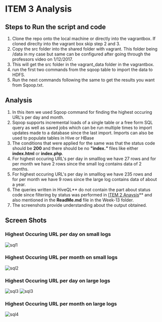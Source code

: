 # **ITEM 3 Analysis**

## Steps to Run the script and code


1. Clone the repo onto the local machine or directly into the vagrantbox. If cloned direclty into the vagrant box skip step 2 and 3.
2. Copy the src folder into the shared folder with vagrant. This folder being /data in my case but same can be configured after going through the professors video on 1/12/2017.
3. This will get the src folder in the vagrant_data folder in the vagrantbox.
4. run the first two commands from the sqoop table to import the data to HDFS.
5. Run the next commands following the same to get the results you want from Sqoop.txt.

## Analysis
1. In this item we used Sqoop command for finding the highest occuring URL's per day and month.
2. Sqoop supports incremental loads of a single table or a free form SQL query as well as saved jobs which can be run multiple times to import updates made to a database since the last import. 
   Imports can also be used to populate tables in Hive or HBase
3. The conditions that were applied for the same was that the status code should be **200** and there should be no 
   **"index.*"*** files like either **index.html** or **index.php**.
4. For highest occuring URL's per day in smalllog we have 27 rows and for per month we have 2 rows since the small log contains data of 2 months.
5.  For highest occuring URL's per day in smalllog we have 235 rows and for per month we have 9 rows since the large log contains data of about a year.
6. The queries written in HiveQL** do not contain the part about status code since filtering by status was performed in [ITEM 2 Anaysis](https://github.com/illinoistech-itm/knaik3/blob/master/itmd521/Week%2013/item-2/ReadMe.md)** and also mentioned in the **ReadMe.md** file in the Week-13 folder.
7. The screenshots provide understanding about the output obtained.



## **Screen Shots**
### Highest Occuring URL per day on small logs

![sql1](https://github.com/illinoistech-itm/knaik3/blob/master/images/Screenshots/Week13/item3/sq1.JPG)

### Highest Occuring URL per month on small logs

![sql2](https://github.com/illinoistech-itm/knaik3/blob/master/images/Screenshots/Week13/item3/sq2.JPG)

### Highest Occuring URL per day on large logs
![sql3](https://github.com/illinoistech-itm/knaik3/blob/master/images/Screenshots/Week13/item3/sq3.JPG)
![sql3](https://github.com/illinoistech-itm/knaik3/blob/master/images/Screenshots/Week13/item3/sq4.JPG)

### Highest Occuring URL per month on large logs

![sql4](https://github.com/illinoistech-itm/knaik3/blob/master/images/Screenshots/Week13/item3/sq5.JPG)





